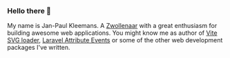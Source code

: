 ### Hello there 👋

My name is Jan-Paul Kleemans. A [Zwollenaar](https://www.visithansaholland.com/hansa-towns/zwolle/) with a great enthusiasm for building awesome web applications.
You might know me as author of [Vite SVG loader](https://github.com/jpkleemans/vite-svg-loader), [Laravel Attribute Events](https://github.com/jpkleemans/attribute-events) or some of the other web development packages I've written.

